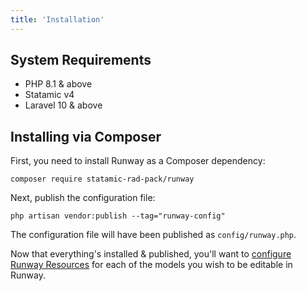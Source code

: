 ```yaml
---
title: 'Installation'
---
```


## System Requirements

-   PHP 8.1 & above
-   Statamic v4
-   Laravel 10 & above

## Installing via Composer

First, you need to install Runway as a Composer dependency:

```
composer require statamic-rad-pack/runway
```

Next, publish the configuration file:

```
php artisan vendor:publish --tag="runway-config"
```

The configuration file will have been published as `config/runway.php`.

Now that everything's installed & published, you'll want to [configure Runway Resources](/resources) for each of the models you wish to be editable in Runway.
